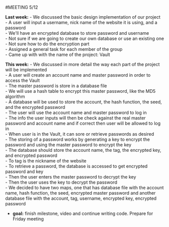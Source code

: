 #MEETING 5/12

**Last week:** 
	- We discussed the basic design implementation of our project  
	- A user will input a username, nick name of the website it is using, and a password  
	- We'll have an encrypted database to store password and username    
	- Not sure if we are going to create our own database or use an existing one  
	- Not sure how to do the encryption part   
	- Assigned a general task for each member of the group  
	- Came up with with the name of the project: Vault  

**This week:** 
	- We discussed in more detail the way each part of the project will be implemented  
	- A user will create an account name and master password in order to access the Vault   
	- The master password is store in a database file    
	- We will use a hash table to encrypt this master password, like the MD5 algorithm  
	- A database will be used to store the account, the hash function, the seed, and the encrypted password  
	- The user will use the account name and master password to log in   
	- The info the user inputs will then be check against the real master password and account name and if correct then user will be   allowed to log in    
	- When user is in the Vault, it can sore or retrieve passwords as desired  
	- The storing of a password works by generating a key to encrypt the password and using the master password to encrypt the key   
	- The database should store the account name, the tag, the encrypted key, and encrypted password  
	- To tag is the nickname of the website   
	- To retrieve a password, the database is accessed to get encrypted password and key  
	- Then the user enters the master password to decrypt the key   
	- Then the user uses the key to decrypt the password  
	- We decided to have two maps, one that has database file with the account name, hash function, the seed, encrypted master password and another database file with the account, tag, username, encrypted key, encrypted password  
	
  - **goal:** finish milestone, video and continue writing code. Prepare for Friday meeting 
